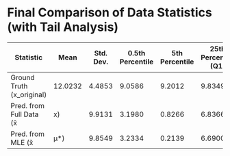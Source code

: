 # Final Comparison of Data Statistics (with Tail Analysis)

| Statistic | Mean | Std. Dev. | 0.5th Percentile | 5th Percentile | 25th Percentile (Q1) | Median (50th) | 75th Percentile (Q3) | 95th Percentile | 99.5th Percentile |
|---|---|---|---|---|---|---|---|---|---|
| Ground Truth (x_original) | 12.0232 | 4.4853 | 9.0586 | 9.2012 | 9.8349 | 9.8553 | 10.4329 | 18.8466 | 20.7397 |
| Pred. from Full Data (x̃|x) | 9.9131 | 3.1980 | 0.8266 | 6.8366 | 8.9758 | 9.8784 | 10.8275 | 13.0301 | 19.3331 |
| Pred. from MLE (x̃|μ*) | 9.8549 | 3.2334 | 0.2139 | 6.6900 | 8.9040 | 9.8428 | 10.7820 | 12.9843 | 18.7679 |